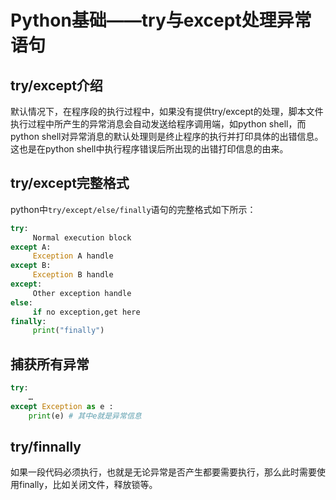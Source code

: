 ﻿# Python基础——try与except处理异常语句

## try/except介绍
默认情况下，在程序段的执行过程中，如果没有提供try/except的处理，脚本文件执行过程中所产生的异常消息会自动发送给程序调用端，如python shell，而python shell对异常消息的默认处理则是终止程序的执行并打印具体的出错信息。这也是在python shell中执行程序错误后所出现的出错打印信息的由来。
 
## try/except完整格式
python中`try/except/else/finally`语句的完整格式如下所示：
```python
try:
     Normal execution block
except A:
     Exception A handle
except B:
     Exception B handle
except:
     Other exception handle
else:
     if no exception,get here
finally:
     print("finally")   
```

## 捕获所有异常
```python
try:
	…
except Exception as e :
	print(e) # 其中e就是异常信息
```

## try/finnally
如果一段代码必须执行，也就是无论异常是否产生都要需要执行，那么此时需要使用finally，比如关闭文件，释放锁等。


